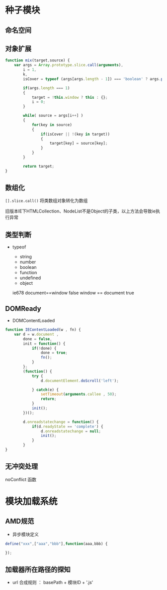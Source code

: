 # 种子模块
## 命名空间
## 对象扩展
```javascript
function mix(target,source) {
    var args = Array.prototype.slice.call(arguments),
        i = 1,
        k,
        isCover = typeof (args[args.length - 1]) === 'boolean' ? args.pop() : true; // 根据最后的bool值参数判断是否覆盖同名属性，默认为true覆盖

        if(args.length === 1)
        {
            target = !this.window ? this : {};
            i = 0;
        }

        while( source = args[i++] )
        {
            for(key in source)
            {
                if(isCover || !(key in target))
                {
                    target[key] = source[key];
                }
            }
        }

        return target;
}
```
## 数组化

`[].slice.call()` 将类数组对象转化为数组

旧版本IE下HTMLCollection、NodeList不是Object的子类，以上方法会导致ie执行异常

## 类型判断
- typeof
  * string
  * number
  * boolean
  * function
  * undefined
  * object

  ie678  document==window false   window == document true

## DOMReady
 - DOMContentLoaded

```javascript
function IEContentLoaded(w , fn) {
    var d = w.document ,
        done = false,
        init = function() {
            if(!done) {
                done = true;
                fn();
            }
        };
        (function() {
            try {
                d.documentElement.doScroll('left');

            } catch(e) {
                setTimeout(arguments.callee , 50);
                return;
            }
            init();
        })();

        d.onreadstatechange = function() {
            if(d.readyState == 'complete') {
                d.onreadstatechange = null;
                init();
            }
        }
}
```
## 无冲突处理
noConflict 函数
# 模块加载系统
## AMD规范
- 异步模块定义

```javascript
define("xxx",["aaa","bbb"],function(aaa,bbb) {

});
```
## 加载器所在路径的探知
- url 合成规则 ： basePath + 模块ID + '.js'

